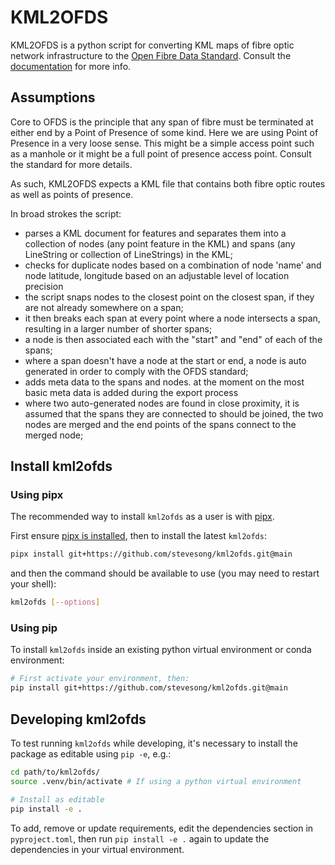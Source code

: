 # KML2OFDS

KML2OFDS is a python script for converting KML maps of fibre optic network infrastructure to the [Open Fibre Data Standard][ofds-repo].  Consult the [documentation][ofds-docs] for more info.

## Assumptions

Core to OFDS is the principle that any span of fibre must be terminated at either end by a Point of Presence of some kind.  Here we are using Point of Presence in a very loose sense.  This might be a simple access point such as a manhole or it might be a full point of presence access point. Consult the standard for more details.

As such, KML2OFDS expects a KML file that contains both fibre optic routes as well as points of presence.

In broad strokes the script:

* parses a KML document for features and separates them into a collection of nodes (any point feature in the KML) and spans (any LineString or collection of LineStrings) in the KML;
* checks for duplicate nodes based on a combination of node 'name' and node latitude, longitude based on an adjustable level of location precision
* the script snaps nodes to the closest point on the closest span, if they are not already somewhere on a span;
* it then breaks each span at every point where a node intersects a span, resulting in a larger number of shorter spans;
* a node is then associated each with the "start" and "end" of each of the spans; 
* where a span doesn't have a node at the start or end, a node is auto generated in order to comply with the OFDS standard;
* adds meta data to the spans and nodes. at the moment on the most basic meta data is added during the export process
* where two auto-generated nodes are found in close proximity, it is assumed that the spans they are connected to should be joined, the two nodes are merged and the end points of the spans connect to the merged node;


## Install kml2ofds

### Using pipx

The recommended way to install `kml2ofds` as a user is with [pipx][pipx].

First ensure [pipx is installed](https://pipx.pypa.io/stable/#install-pipx), then to install the latest `kml2ofds`:

```sh
pipx install git+https://github.com/stevesong/kml2ofds.git@main
```

and then the command should be available to use (you may need to restart your shell):

```sh
kml2ofds [--options]
```

### Using pip

To install `kml2ofds` inside an existing python virtual environment or conda environment:

```sh
# First activate your environment, then:
pip install git+https://github.com/stevesong/kml2ofds.git@main
```

## Developing kml2ofds

To test running `kml2ofds` while developing, it's necessary to install the package as editable using `pip -e`, e.g.:

```sh
cd path/to/kml2ofds/
source .venv/bin/activate # If using a python virtual environment

# Install as editable
pip install -e .
```

To add, remove or update requirements, edit the dependencies section in `pyproject.toml`, then run `pip install -e .` again to update the dependencies in your virtual environment.


[ofds-repo]: <https://github.com/Open-Telecoms-Data/open-fibre-data-standard>
[ofds-docs]: <https://open-fibre-data-standard.readthedocs.io/en/latest/reference/schema.html>
[pipx]: <https://github.com/pypa/pipx/>
